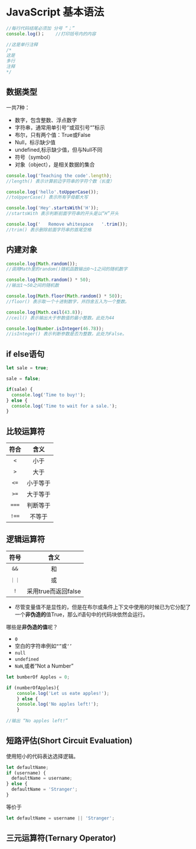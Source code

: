 # JavaScript 基本语法
```javascript
//每行代码结尾必须加 分号 “；”
console.log()；    //打印括号内的内容

//这是单行注释
/*
这是
多行
注释
*/


```

## 数据类型
一共7种：
- 数字，包含整数、浮点数字
- 字符串，通常用单引号‘’或双引号“”标示
- 布尔，只有两个值：True或False
- Null，标示缺少值
- undefined,标示缺少值，但与Null不同
- 符号（symbol）
- 对象（object），是相关数据的集合

```javascript
console.log('Teaching the code'.length);
//length() 表示计算前边字符串的字符个数（长度）

console.log('hello'.toUpperCase());
//toUpperCase() 表示所有字母都大写

console.log('Hey'.startsWith('H'));
//startsWith 表示判断前面字符串的开头是以“H”开头

console.log('   Remove whitespace   '.trim());
//trim() 表示删除前面字符串的首尾空格

```

## 内建对象

```javascript
console.log(Math.random());
//调用Math里的random()随机函数输出0～1之间的随机数字

console.log(Math.random() * 50);
//输出1～50之间的随机数

console.log(Math.floor(Math.random() * 50));
//floor() 表示取一个十进制数字，并四舍五入为一个整数。

console.log(Math.ceil(43.8));
//ceil() 表示输出大于参数值的最小整数。此处为44

console.log(Number.isInteger(46.78));
//isInteger() 表示判断参数是否为整数，此处为False。


```

## if else语句

```javascript
let sale = true;

sale = false;

if(sale) {
  console.log('Time to buy!');
} else {
  console.log('Time to wait for a sale.');
}
```

## 比较运算符

符合|含义
:--:|:--:
`<`|小于
`>`|大于
`<=`|小于等于
`>=`|大于等于
`===`|判断等于
`!==`|不等于

## 逻辑运算符

|符号|含义|
|:--:|:--:|
|`&&` | 和 |
| `｜｜`  | 或 |
|`!` | 采用true而返回false|


- 尽管变量值不是显性的，但是在布尔或条件上下文中使用的时候已为它分配了一个**非伪造的**值True，那么if语句中的代码块依然会运行。  

哪些是**非伪造的值**呢？
- `0`
- 空白的字符串例如`“”`或`‘’`
- `null`
- `undefined`
- `NaN`,或者“Not a Number”

```javascript
let bumberOf Apples = 0;

if (numberOfApples){
    console.log('Let us eate apples!');
    } else {
    console.log('No apples left!');
    }
    
//输出 “No apples left!”
```

## 短路评估(Short Circuit Evaluation)
使用短小的代码表达选择逻辑。

```javascript {.line-numbers}
let defaultName;
if (username) {
  defaultName = username;
} else {
  defaultName = 'Stranger';
}
```

等价于

```javascript {.line-numbers}
let defaultName = username || 'Stranger';
```

## 三元运算符(Ternary Operator)

